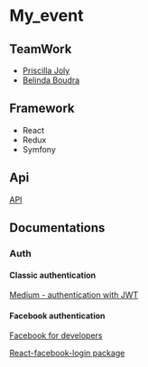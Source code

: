 # My_event

## TeamWork 

- [Priscilla Joly](https://github.com/SekmSet)
- [Belinda Boudra](https://github.com/Belicuss)

## Framework

- React 
- Redux
- Symfony 

## Api 

[API](http://api.eventful.com/docs/events/new)

## Documentations

### Auth 

#### Classic authentication

[Medium - authentication with JWT](https://medium.com/@h.benkachoud/symfony-rest-api-without-fosrestbundle-using-jwt-authentication-part-2-be394d0924dd)

#### Facebook authentication

[Facebook for developers](https://developers.facebook.com/)

[React-facebook-login package](https://www.npmjs.com/package/react-facebook-login)
